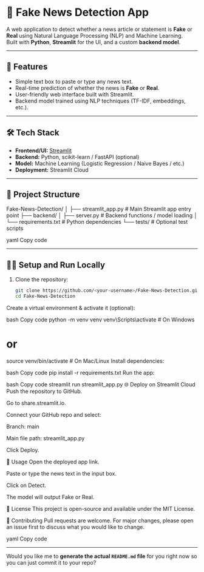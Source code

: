 
# 📰 Fake News Detection App

A web application to detect whether a news article or statement is **Fake** or **Real** using Natural Language Processing (NLP) and Machine Learning.  
Built with **Python**, **Streamlit** for the UI, and a custom **backend model**.

---

## 🚀 Features
- Simple text box to paste or type any news text.
- Real-time prediction of whether the news is **Fake** or **Real**.
- User-friendly web interface built with Streamlit.
- Backend model trained using NLP techniques (TF-IDF, embeddings, etc.).

---

## 🛠️ Tech Stack
- **Frontend/UI:** [Streamlit](https://streamlit.io/)
- **Backend:** Python, scikit-learn / FastAPI (optional)
- **Model:** Machine Learning (Logistic Regression / Naive Bayes / etc.)
- **Deployment:** Streamlit Cloud

---

## 📂 Project Structure
Fake-News-Detection/
│
├── streamlit_app.py # Main Streamlit app entry point
├── backend/
│ ├── server.py # Backend functions / model loading
│ └── requirements.txt # Python dependencies
└── tests/ # Optional test scripts

yaml
Copy code

---

## 🧑‍💻 Setup and Run Locally
1. Clone the repository:
   ```bash
   git clone https://github.com/<your-username>/Fake-News-Detection.git
   cd Fake-News-Detection
Create a virtual environment & activate it (optional):

bash
Copy code
python -m venv venv
venv\Scripts\activate    # On Windows
# or
source venv/bin/activate # On Mac/Linux
Install dependencies:

bash
Copy code
pip install -r requirements.txt
Run the app:

bash
Copy code
streamlit run streamlit_app.py
🌐 Deploy on Streamlit Cloud
Push the repository to GitHub.

Go to share.streamlit.io.

Connect your GitHub repo and select:

Branch: main

Main file path: streamlit_app.py

Click Deploy.

📝 Usage
Open the deployed app link.

Paste or type the news text in the input box.

Click on Detect.

The model will output Fake or Real.

📜 License
This project is open-source and available under the MIT License.

🤝 Contributing
Pull requests are welcome. For major changes, please open an issue first to discuss what you would like to change.

yaml
Copy code

---

Would you like me to **generate the actual `README.md` file** for you right now so you can just commit it to your repo?
